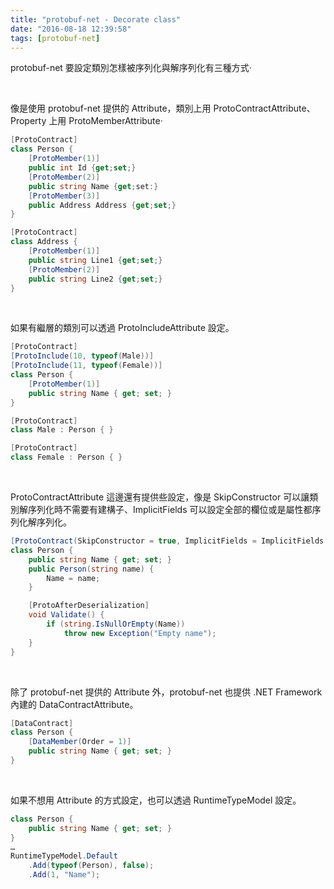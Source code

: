 ```yaml
---
title: "protobuf-net - Decorate class"
date: "2016-08-18 12:39:58"
tags: [protobuf-net]
---
```



protobuf-net 要設定類別怎樣被序列化與解序列化有三種方式‧  

<!-- More -->

<br/>

像是使用 protobuf-net 提供的 Attribute，類別上用 ProtoContractAttribute、Property 上用 ProtoMemberAttribute‧  

```c#
[ProtoContract] 
class Person { 
    [ProtoMember(1)] 
    public int Id {get;set;}
    [ProtoMember(2)] 
    public string Name {get;set:} 
    [ProtoMember(3)] 
    public Address Address {get;set;} 
} 

[ProtoContract] 
class Address { 
    [ProtoMember(1)] 
    public string Line1 {get;set;} 
    [ProtoMember(2)] 
    public string Line2 {get;set;} 
}
```

<br/>


如果有繼層的類別可以透過 ProtoIncludeAttribute 設定。  

```c#
[ProtoContract] 
[ProtoInclude(10, typeof(Male))] 
[ProtoInclude(11, typeof(Female))] 
class Person { 
    [ProtoMember(1)] 
    public string Name { get; set; }
} 

[ProtoContract] 
class Male : Person { } 

[ProtoContract] 
class Female : Person { }
```

<br/>


ProtoContractAttribute 這邊還有提供些設定，像是 SkipConstructor 可以讓類別解序列化時不需要有建構子、ImplicitFields 可以設定全部的欄位或是屬性都序列化解序列化。  

```c#
[ProtoContract(SkipConstructor = true, ImplicitFields = ImplicitFields.AllFields)] 
class Person { 
    public string Name { get; set; } 
    public Person(string name) { 
        Name = name; 
    } 

    [ProtoAfterDeserialization] 
    void Validate() {
        if (string.IsNullOrEmpty(Name)) 
            throw new Exception("Empty name"); 
    } 
}
```

<br/>


除了 protobuf-net 提供的 Attribute 外，protobuf-net 也提供 .NET Framework 內建的 DataContractAttribute。  

```c#
[DataContract] 
class Person { 
    [DataMember(Order = 1)] 
    public string Name { get; set; } 
}
```

<br/>


如果不想用 Attribute 的方式設定，也可以透過 RuntimeTypeModel 設定。  

```c#
class Person { 
    public string Name { get; set; } 
} 
…
RuntimeTypeModel.Default
    .Add(typeof(Person), false); 
    .Add(1, "Name");
```
